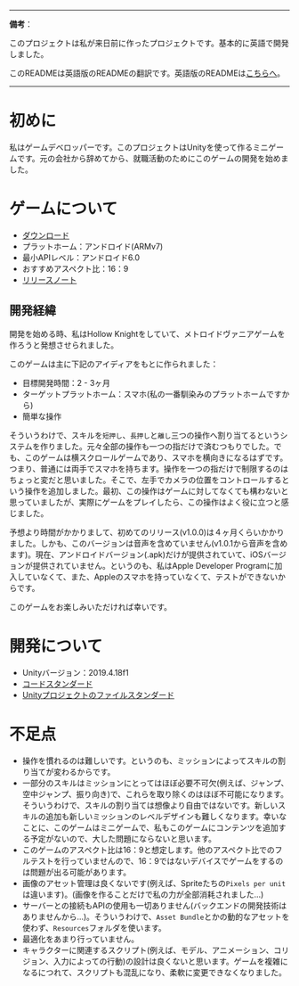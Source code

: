 
---

**備考**：

このプロジェクトは私が来日前に作ったプロジェクトです。基本的に英語で開発しました。

このREADMEは英語版のREADMEの翻訳です。英語版のREADMEは[こちらへ](./README_en.md)。

---

# 初めに

私はゲームデベロッパーです。このプロジェクトはUnityを使って作るミニゲームです。元の会社から辞めてから、就職活動のためにこのゲームの開発を始めました。

# ゲームについて

* [ダウンロード](https://github.com/hihilkh/demo-game-unity-metroidvania/releases/latest)
* プラットホーム：アンドロイド(ARMv7)
* 最小APIレベル：アンドロイド6.0
* おすすめアスペクト比：16：9
* [リリースノート](./ReleaseNotes.md)

## 開発経緯

開発を始める時、私はHollow Knightをしていて、メトロイドヴァニアゲームを作ろうと発想させられました。

このゲームは主に下記のアイディアをもとに作られました：

* 目標開発時間：2 - 3ヶ月
* ターゲットプラットホーム：スマホ(私の一番馴染みのプラットホームですから)
* 簡単な操作

そういうわけで、スキルを`短押し`、`長押し`と`離し`三つの操作へ割り当てるというシステムを作りました。元々全部の操作も一つの指だけで済むつもりでした。でも、このゲームは横スクロールゲームであり、スマホを横向きになるはずです。つまり、普通には両手でスマホを持ちます。操作を一つの指だけで制限するのはちょっと変だと思いました。そこで、左手でカメラの位置をコントロールするという操作を追加しました。最初、この操作はゲームに対してなくても構わないと思っていましたが、実際にゲームをプレイしたら、この操作はよく役に立つと感じました。

予想より時間がかかりまして、初めてのリリース(v1.0.0)は４ヶ月くらいかかりました。しかも、このバージョンは音声を含めていません(v1.0.1から音声を含めます)。現在、アンドロイドバージョン(.apk)だけが提供されていて、iOSバージョンが提供されていません。というのも、私はApple Developer Programに加入していなくて、また、Appleのスマホを持っていなくて、テストができないからです。

このゲームをお楽しみいただければ幸いです。

# 開発について

* Unityバージョン：2019.4.18f1
* [コードスタンダード](./Metroidvania/Assets/Documents/HihiFramework/CodeStandard.md)
* [Unityプロジェクトのファイルスタンダード](./Metroidvania/Assets/Documents/HihiFramework/UnityProjectFileStandard.md)

# 不足点

* 操作を慣れるのは難しいです。というのも、ミッションによってスキルの割り当てが変わるからです。
* 一部分のスキルはミッションにとってはほぼ必要不可欠(例えば、ジャンプ、空中ジャンプ、振り向き)で、これらを取り除くのはほぼ不可能になります。そういうわけで、スキルの割り当ては想像より自由ではないです。新しいスキルの追加も新しいミッションのレベルデザインも難しくなります。幸いなことに、このゲームはミニゲームで、私もこのゲームにコンテンツを追加する予定がないので、大した問題にならないと思います。
* このゲームのアスペクト比は16：9と想定します。他のアスペクト比でのフルテストを行っていませんので、16：9ではないデバイスでゲームをするのは問題が出る可能があります。
* 画像のアセット管理は良くないです(例えば、Spriteたちの`Pixels per unit`は違います)。(画像を作ることだけで私の力が全部消耗されました...)
* サーバーとの接続もAPIの使用も一切ありません(バックエンドの開発技術はありませんから...)。そういうわけで、`Asset Bundle`とかの動的なアセットを使わず、`Resources`フォルダを使います。
* 最適化をあまり行っていません。
* キャラクターに関連するスクリプト(例えば、モデル、アニメーション、コリジョン、入力によっての行動)の設計は良くないと思います。ゲームを複雑になるにつれて、スクリプトも混乱になり、柔軟に変更できなくなりました。